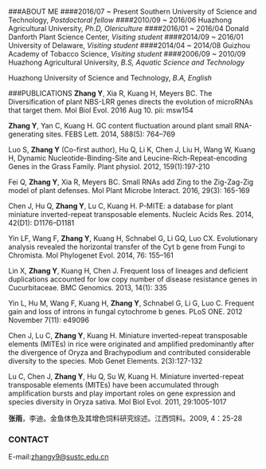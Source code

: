 ###ABOUT ME
####2016/07 ~ Present
Southern University of Science and Technology, *Postdoctoral fellow*
####2010/09 ~ 2016/06
Huazhong Agricultural University, *Ph.D, Olericulture*
####2016/01 ~ 2016/04
Donald Danforth Plant Science Center, *Visiting student*
####2014/09 ~ 2016/01
University of Delaware, *Visiting student*
####2014/04 ~ 2014/08
Guizhou Academy of Tobacco Science, *Visiting student*
####2006/09 ~ 2010/09
Huazhong Agricultural University, *B.S, Aquatic Science and Technology*

Huazhong University of Science and Technology, *B.A, English*


###PUBLICATIONS
**Zhang Y**, Xia R, Kuang H, Meyers BC. The Diversification of plant NBS-LRR genes directs the evolution of microRNAs that target them. Mol Biol Evol. 2016 Aug 10. pii: msw154

**Zhang Y**, Yan C, Kuang H. GC content fluctuation around plant small RNA-generating sites. FEBS Lett. 2014, 588(5): 764–769

Luo S, **Zhang Y** (Co-first author), Hu Q, Li K, Chen J, Liu H, Wang W, Kuang H, Dynamic Nucleotide-Binding-Site and Leucine-Rich-Repeat-encoding Genes in the Grass Family. Plant physiol. 2012, 159(1):197-210

Fei Q, **Zhang Y**, Xia R, Meyers BC. Small RNAs add Zing to the Zig-Zag-Zig model of plant defenses. Mol Plant Microbe Interact. 2016, 29(3): 165-169

Chen J, Hu Q, **Zhang Y**, Lu C, Kuang H. P-MITE: a database for plant miniature inverted-repeat transposable elements. Nucleic Acids Res. 2014, 42(D1): D1176–D1181

Yin LF, Wang F, **Zhang Y**, Kuang H, Schnabel G, Li GQ, Luo CX. Evolutionary analysis revealed the horizontal transfer of the Cyt b gene from Fungi to Chromista. Mol Phylogenet Evol. 2014, 76: 155–161

Lin X, **Zhang Y**, Kuang H, Chen J. Frequent loss of lineages and deficient duplications accounted for low copy number of disease resistance genes in Cucurbitaceae. BMC Genomics. 2013, 14(1): 335

Yin L, Hu M, Wang F, Kuang H, **Zhang Y**, Schnabel G, Li G, Luo C. Frequent gain and loss of introns in fungal cytochrome b genes. PLoS ONE. 2012 November 7(11): e49096

Chen J, Lu C, **Zhang Y**, Kuang H. Miniature inverted-repeat transposable elements (MITEs) in rice were originated and amplified predominantly after the divergence of Oryza and Brachypodium and contributed considerable diversity to the species. Mob Genet Elements. 2(3):127-132

Lu C, Chen J, **Zhang Y**, Hu Q, Su W, Kuang H. Miniature inverted-repeat transposable elements (MITEs) have been accumulated through amplification bursts and play important roles on gene expression and species diversity in Oryza sativa. Mol Biol Evol. 2011, 29:1005-1017

**张雨**，李迪。金鱼体色及其增色饲料研究综述。江西饲料。2009, 4：25-28


### CONTACT
E-mail:zhangy9@sustc.edu.cn
